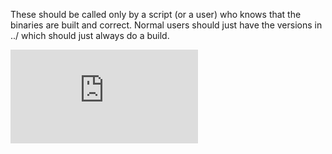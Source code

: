These should be called only by a script (or a user) who knows that the binaries are built and correct.  Normal users should just have the versions in ../ which should just always do a build.


[![Analytics](https://kubernetes-site.appspot.com/UA-36037335-10/GitHub/hack/after-build/README.md?pixel)]()
